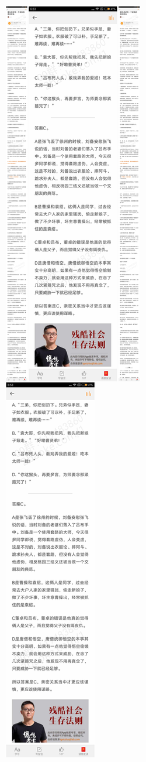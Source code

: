 ![](../../images/2017年01月/GX0121-婚礼是研究一个家族的绝佳样本.jpg)
![](../../images/2017年01月/GX0121-婚礼是研究一个家族的绝佳样本2.jpg)
![](../../images/2017年01月/GX0121-婚礼是研究一个家族的绝佳样本.jpg)
![](../../images/2017年01月/GX0121-婚礼是研究一个家族的绝佳样本2.jpg)
